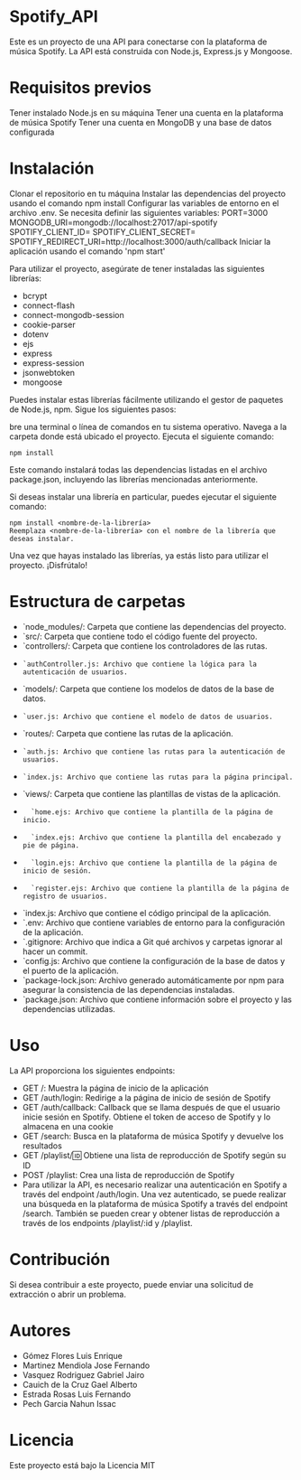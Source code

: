 # Spotify_API
Este es un proyecto de una API para conectarse con la plataforma de música Spotify. La API está construida con Node.js, Express.js y Mongoose.

# Requisitos previos
Tener instalado Node.js en su máquina
Tener una cuenta en la plataforma de música Spotify
Tener una cuenta en MongoDB y una base de datos configurada

# Instalación
Clonar el repositorio en tu máquina
Instalar las dependencias del proyecto usando el comando npm install
Configurar las variables de entorno en el archivo .env. Se necesita definir las siguientes variables:
  PORT=3000
  MONGODB_URI=mongodb://localhost:27017/api-spotify
  SPOTIFY_CLIENT_ID=<su client ID de Spotify>
  SPOTIFY_CLIENT_SECRET=<su client secret de Spotify>
  SPOTIFY_REDIRECT_URI=http://localhost:3000/auth/callback
Iniciar la aplicación usando el comando 'npm start'

Para utilizar el proyecto, asegúrate de tener instaladas las siguientes librerías:

- bcrypt
- connect-flash
- connect-mongodb-session
- cookie-parser
- dotenv
- ejs
- express
- express-session
- jsonwebtoken
- mongoose

Puedes instalar estas librerías fácilmente utilizando el gestor de paquetes de Node.js, npm. Sigue los siguientes pasos:

bre una terminal o línea de comandos en tu sistema operativo.
Navega a la carpeta donde está ubicado el proyecto.
Ejecuta el siguiente comando:

```shell
npm install
```
Este comando instalará todas las dependencias listadas en el archivo package.json, incluyendo las librerías mencionadas anteriormente.

Si deseas instalar una librería en particular, puedes ejecutar el siguiente comando:

```shell
npm install <nombre-de-la-librería>
Reemplaza <nombre-de-la-librería> con el nombre de la librería que deseas instalar.
```

Una vez que hayas instalado las librerías, ya estás listo para utilizar el proyecto. ¡Disfrútalo!


# Estructura de carpetas

* `node_modules/: Carpeta que contiene las dependencias del proyecto.
* `src/: Carpeta que contiene todo el código fuente del proyecto.
*   `controllers/: Carpeta que contiene los controladores de las rutas.
*     `authController.js: Archivo que contiene la lógica para la autenticación de usuarios.
*   `models/: Carpeta que contiene los modelos de datos de la base de datos.
*     `user.js: Archivo que contiene el modelo de datos de usuarios.
*   `routes/: Carpeta que contiene las rutas de la aplicación.
*     `auth.js: Archivo que contiene las rutas para la autenticación de usuarios.
*     `index.js: Archivo que contiene las rutas para la página principal.
*   `views/: Carpeta que contiene las plantillas de vistas de la aplicación.
*       `home.ejs: Archivo que contiene la plantilla de la página de inicio.
*       `index.ejs: Archivo que contiene la plantilla del encabezado y pie de página.
*       `login.ejs: Archivo que contiene la plantilla de la página de inicio de sesión.
*       `register.ejs: Archivo que contiene la plantilla de la página de registro de usuarios.
*   `index.js: Archivo que contiene el código principal de la aplicación.
* `.env: Archivo que contiene variables de entorno para la configuración de la aplicación.
* `.gitignore: Archivo que indica a Git qué archivos y carpetas ignorar al hacer un commit.
* `config.js: Archivo que contiene la configuración de la base de datos y el puerto de la aplicación.
* `package-lock.json: Archivo generado automáticamente por npm para asegurar la consistencia de las dependencias instaladas.
* `package.json: Archivo que contiene información sobre el proyecto y las dependencias utilizadas.
# Uso
La API proporciona los siguientes endpoints:

* GET /: Muestra la página de inicio de la aplicación
* GET /auth/login: Redirige a la página de inicio de sesión de Spotify
* GET /auth/callback: Callback que se llama después de que el usuario inicie sesión en Spotify. Obtiene el token  de acceso de Spotify y lo almacena en una cookie
* GET /search: Busca en la plataforma de música Spotify y devuelve los resultados
* GET /playlist/:id: Obtiene una lista de reproducción de Spotify según su ID
* POST /playlist: Crea una lista de reproducción de Spotify
* Para utilizar la API, es necesario realizar una autenticación en Spotify a través del endpoint /auth/login.   Una vez autenticado, se puede realizar una búsqueda en la plataforma de música Spotify a través del endpoint /search. También se pueden crear y obtener listas de reproducción a través de los endpoints /playlist/:id y /playlist.

# Contribución
Si desea contribuir a este proyecto, puede enviar una solicitud de extracción o abrir un problema.

# Autores
- Gómez Flores Luis Enrique
- Martinez Mendiola Jose Fernando
- Vasquez Rodriguez Gabriel Jairo
- Cauich de la Cruz Gael Alberto
- Estrada Rosas Luis Fernando
- Pech Garcia Nahun Issac 
# Licencia
Este proyecto está bajo la Licencia MIT
